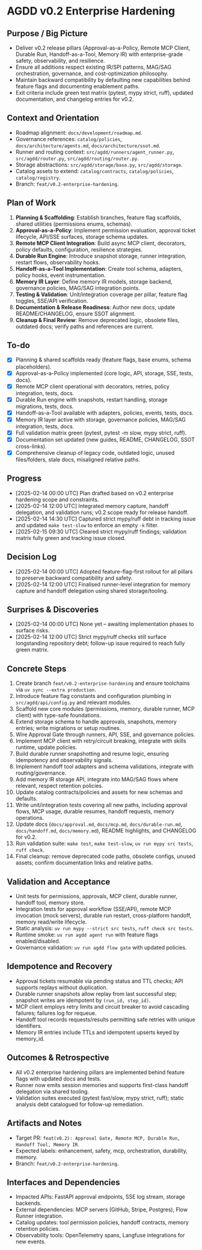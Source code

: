 # AGDD v0.2 Enterprise Hardening

## Purpose / Big Picture
- Deliver v0.2 release pillars (Approval-as-a-Policy, Remote MCP Client, Durable Run, Handoff-as-a-Tool, Memory IR) with enterprise-grade safety, observability, and resilience.
- Ensure all additions respect existing IR/SPI patterns, MAG/SAG orchestration, governance, and cost-optimization philosophy.
- Maintain backward compatibility by defaulting new capabilities behind feature flags and documenting enablement paths.
- Exit criteria include green test matrix (pytest, mypy strict, ruff), updated documentation, and changelog entries for v0.2.

## Context and Orientation
- Roadmap alignment: `docs/development/roadmap.md`.
- Governance references: `catalog/policies`, `docs/architecture/agents.md`, `docs/architecture/ssot.md`.
- Runner and routing context: `src/agdd/runners/agent_runner.py`, `src/agdd/router.py`, `src/agdd/routing/router.py`.
- Storage abstractions: `src/agdd/storage/base.py`, `src/agdd/storage`.
- Catalog assets to extend: `catalog/contracts`, `catalog/policies`, `catalog/registry`.
- Branch: `feat/v0.2-enterprise-hardening`.

## Plan of Work
1. **Planning & Scaffolding**: Establish branches, feature flag scaffolds, shared utilities (permissions enums, schemas).
2. **Approval-as-a-Policy**: Implement permission evaluation, approval ticket lifecycle, API/SSE surfaces, storage schema updates.
3. **Remote MCP Client Integration**: Build async MCP client, decorators, policy defaults, configuration, resilience strategies.
4. **Durable Run Engine**: Introduce snapshot storage, runner integration, restart flows, observability hooks.
5. **Handoff-as-a-Tool Implementation**: Create tool schema, adapters, policy hooks, event instrumentation.
6. **Memory IR Layer**: Define memory IR models, storage backend, governance policies, MAG/SAG integration points.
7. **Testing & Validation**: Unit/integration coverage per pillar, feature flag toggles, SSE/API verification.
8. **Documentation & Release Readiness**: Author new docs, update README/CHANGELOG, ensure SSOT alignment.
9. **Cleanup & Final Review**: Remove deprecated logic, obsolete files, outdated docs; verify paths and references are current.

## To-do
- [x] Planning & shared scaffolds ready (feature flags, base enums, schema placeholders).
- [x] Approval-as-a-Policy implemented (core logic, API, storage, SSE, tests, docs).
- [x] Remote MCP client operational with decorators, retries, policy integration, tests, docs.
- [x] Durable Run engine with snapshots, restart handling, storage migrations, tests, docs.
- [x] Handoff-as-a-Tool available with adapters, policies, events, tests, docs.
- [x] Memory IR layer active with storage, governance policies, MAG/SAG integration, tests, docs.
- [x] Full validation matrix green (pytest, pytest -m slow, mypy strict, ruff).
- [x] Documentation set updated (new guides, README, CHANGELOG, SSOT cross-links).
- [x] Comprehensive cleanup of legacy code, outdated logic, unused files/folders, stale docs, misaligned relative paths.

## Progress
- [2025-02-14 00:00 UTC] Plan drafted based on v0.2 enterprise hardening scope and constraints.
- [2025-02-14 12:00 UTC] Integrated memory capture, handoff delegation, and validation runs; v0.2 scope ready for release handoff.
- [2025-02-14 14:30 UTC] Captured strict mypy/ruff debt in tracking issue and updated `make test-slow` to enforce an empty `-k` filter.
- [2025-02-15 09:30 UTC] Cleared strict mypy/ruff findings; validation matrix fully green and tracking issue closed.

## Decision Log
- [2025-02-14 00:00 UTC] Adopted feature-flag-first rollout for all pillars to preserve backward compatibility and safety.
- [2025-02-14 12:00 UTC] Finalised runner-level integration for memory capture and handoff delegation using shared storage/tooling.

## Surprises & Discoveries
- [2025-02-14 00:00 UTC] None yet – awaiting implementation phases to surface risks.
- [2025-02-14 12:00 UTC] Strict mypy/ruff checks still surface longstanding repository debt; follow-up issue required to reach fully green matrix.

## Concrete Steps
1. Create branch `feat/v0.2-enterprise-hardening` and ensure toolchains via `uv sync --extra production`.
2. Introduce feature flag constants and configuration plumbing in `src/agdd/api/config.py` and relevant modules.
3. Scaffold new core modules (permissions, memory, durable runner, MCP client) with type-safe foundations.
4. Extend storage schema to handle approvals, snapshots, memory entries; write migrations or setup routines.
5. Wire Approval Gate through runners, API, SSE, and governance policies.
6. Implement MCP client with retry/circuit breaking, integrate with skills runtime, update policies.
7. Build durable runner snapshotting and resume logic, ensuring idempotency and observability signals.
8. Implement handoff tool adapters and schema validations, integrate with routing/governance.
9. Add memory IR storage API, integrate into MAG/SAG flows where relevant, respect retention policies.
10. Update catalog contracts/policies and assets for new schemas and defaults.
11. Write unit/integration tests covering all new paths, including approval flows, MCP usage, durable resumes, handoff requests, memory operations.
12. Update docs (`docs/approval.md`, `docs/mcp.md`, `docs/durable-run.md`, `docs/handoff.md`, `docs/memory.md`), README highlights, and CHANGELOG for v0.2.
13. Run validation suite: `make test`, `make test-slow`, `uv run mypy src tests`, `ruff check`.
14. Final cleanup: remove deprecated code paths, obsolete configs, unused assets; confirm documentation links and relative paths.

## Validation and Acceptance
- Unit tests for permissions, approvals, MCP client, durable runner, handoff tool, memory store.
- Integration tests for approval workflow (SSE/API), remote MCP invocation (mock servers), durable run restart, cross-platform handoff, memory read/write lifecycle.
- Static analysis: `uv run mypy --strict src tests`, `ruff check src tests`.
- Runtime smoke: `uv run agdd agent run` with feature flags enabled/disabled.
- Governance validation: `uv run agdd flow gate` with updated policies.

## Idempotence and Recovery
- Approval tickets resumable via pending status and TTL checks; API supports replays without duplication.
- Durable runner snapshots allow replay from last successful step; snapshot writes are idempotent by `(run_id, step_id)`.
- MCP client employs retry limits and circuit breaker to avoid cascading failures; failures log for requeue.
- Handoff tool records requests/results permitting safe retries with unique identifiers.
- Memory IR entries include TTLs and idempotent upserts keyed by memory_id.

## Outcomes & Retrospective
- All v0.2 enterprise hardening pillars are implemented behind feature flags with updated docs and tests.
- Runner now emits session memories and supports first-class handoff delegation via shared tooling.
- Validation suites executed (pytest fast/slow, mypy strict, ruff); static analysis debt catalogued for follow-up remediation.

## Artifacts and Notes
- Target PR: `feat(v0.2): Approval Gate, Remote MCP, Durable Run, Handoff Tool, Memory IR`.
- Expected labels: enhancement, safety, mcp, orchestration, durability, memory.
- Branch: `feat/v0.2-enterprise-hardening`.

## Interfaces and Dependencies
- Impacted APIs: FastAPI approval endpoints, SSE log stream, storage backends.
- External dependencies: MCP servers (GitHub, Stripe, Postgres), Flow Runner integration.
- Catalog updates: tool permission policies, handoff contracts, memory retention policies.
- Observability tools: OpenTelemetry spans, Langfuse integrations for new events.

